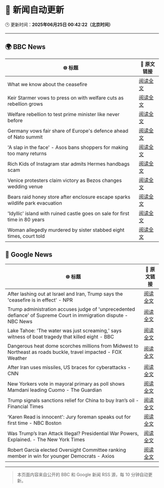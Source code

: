 # 🧠 新闻自动更新

🕒 更新时间：**2025年06月25日 00:42:22（北京时间）**

---

## 🌍 BBC News

| 🌐 标题 | 🔗 原文链接 |
|--------|-------------|
| What we know about the ceasefire | [阅读全文](https://www.bbc.com/news/articles/czjk3kxr3zno) |
| Keir Starmer vows to press on with welfare cuts as rebellion grows | [阅读全文](https://www.bbc.com/news/articles/c04dn3v616yo) |
| Welfare rebellion to test prime minister like never before | [阅读全文](https://www.bbc.com/news/articles/c3w48zlw04po) |
| Germany vows fair share of Europe's defence ahead of Nato summit | [阅读全文](https://www.bbc.com/news/articles/c4gd98qry6jo) |
| 'A slap in the face' - Asos bans shoppers for making too many returns | [阅读全文](https://www.bbc.com/news/articles/cnvmj4e81nzo) |
| Rich Kids of Instagram star admits Hermes handbags scam | [阅读全文](https://www.bbc.com/news/articles/cdr3yevv225o) |
| Venice protesters claim victory as Bezos changes wedding venue | [阅读全文](https://www.bbc.com/news/articles/cd0vjr07570o) |
| Bears raid honey store after enclosure escape sparks wildlife park evacuation | [阅读全文](https://www.bbc.com/news/articles/cgrxn4x7yx2o) |
| 'Idyllic' island with ruined castle goes on sale for first time in 80 years | [阅读全文](https://www.bbc.com/news/articles/c4gkwd8wl81o) |
| Woman allegedly murdered by sister stabbed eight times, court told | [阅读全文](https://www.bbc.com/news/articles/cly17gw3vkeo) |

## 📰 Google News

| 🌐 标题 | 🔗 原文链接 |
|--------|-------------|
| After lashing out at Israel and Iran, Trump says the 'ceasefire is in effect' - NPR | [阅读全文](https://news.google.com/rss/articles/CBMifEFVX3lxTFBRU1VQa05ybFY1MzdOcUExTGRjX3FGYnNQTGxEZmFxaHRLX2tzc2tiQ1NmN3RPUklvMkV3bWc4dllkd2Z3ajVvV2IzckF4UzZlS181SDBSX1NJNUFkZVJMV19YelFudUdraW05bzB2cUpQREZ6X1lvcV9kRE0?oc=5) |
| Trump administration accuses judge of 'unprecedented defiance' of Supreme Court in immigration dispute - NBC News | [阅读全文](https://news.google.com/rss/articles/CBMixwFBVV95cUxORU13QkJIYUpRc3VITDU1N2x6anBMenlUR2JUZ0J0TWVEUUp4Q1NGYVNNV19RdF8tRFZFeXpvQ3hVTm5UcW9pdUNleHJPU05ZTm1FZ0RPV0FMUzUzSmtwZV9GR3lmZl9vajdCUHJLVjRLMlZwcExuZGlrOHV6T1VIcGg5YVY0Z3pQZlhpVTh1ZG1lM1V2STBwUkozdnJHR21XZDdmTjFrMDUyZU9qMzNuTUNseHBOcC03NFZfb2JNX09xTFAyVVBV0gFWQVVfeXFMUE5aMWt5TWpIdk5KaVdHMkJ6ZDNIODB5MWZ1dDV4X3M5Z1I4TzlnZVIzTGc1ek9rZ1M3MEhYZ29uZVVBWWg5aXljeXFLWmYxQWNJQ1U0ZWc?oc=5) |
| Lake Tahoe: 'The water was just screaming,' says witness of boat tragedy that killed eight - BBC | [阅读全文](https://news.google.com/rss/articles/CBMiWkFVX3lxTE93RDRWNVBqUW5nYVV5OWY2djk4MFF5bXROSEl1M2lTS29VZllWS3c2MnJRT0FjamtrNk1XR1JBMWk5b285bmFidndIcUpYcXF1QVdaRjNBa3BOQdIBX0FVX3lxTFBBUUdvYVJqUHAtOUp6cGIwTU1NTFl5QklZbHA5VVNId0ZrOEpUdFZBaVpRelJXQlFrUmpxLUVJb0dIT0VLbzdCSFRYQ2NVeTYwaXRnRFpadnVzNXpua1pj?oc=5) |
| Dangerous heat dome scorches millions from Midwest to Northeast as roads buckle, travel impacted - FOX Weather | [阅读全文](https://news.google.com/rss/articles/CBMijAFBVV95cUxNeHJKODZvTWVNZUt0T0V6M1Q5d05ZRTBKQzlrOWF3YnllcHh3VzdOZy1wNmpYbkZDRzNBQ1BGc2ctdWN3S290XzNWRXdGRjdVQXg2OVVJQ3F1dEZWbVY1cV9jdlFnUHlzVmpZUDBPS2ZyRjg4dnJ3LXdxR182V1dxaHBqTkhpZzhqWExhTNIBkgFBVV95cUxOVm1jcFNiSXVmeEx3dFlDOHdiZl9jT2xlMnBvTDJmY2Z6N2xRc2JXeWVQOEJ5dDhaOGREYUp2SmZfZmk4clFSX0UtdGM3dk8tcGQyV25QYzRiSy1HM0tOX0xoa2tGXy00aHVYX1ZxQWtQWlhtWkpBcF9aMTVoQXJoZUM4aTNscTZtdmRMQ2owbl9VUQ?oc=5) |
| After Iran uses missiles, US braces for cyberattacks - CNN | [阅读全文](https://news.google.com/rss/articles/CBMibkFVX3lxTE1LNTJDTFMyVEVnejI3UUkwVnAtb2xQQTJweDhCcFFpSktkWVBzZGlRNVVWMm9kVHBmamVCbmY4cXBFX05fRTUyazJXUm9VT3hBUzBXWTI4cWtPY1RreDVhRC1XWnZqc1g0cFFyVVBB0gFzQVVfeXFMTzJzbVRMaWhYdDhGc2k4dTI5UEZUVmxsT1Z4V01tQWRXaURqckJjYV9pWjlCWkExcjhXN1V0SDJfSkFjV0puSFQ2MDRyTEstYnhhMC15d3VoMUt6dFNyTGM2ZWlyamtCNVJQMHdOQ25zb3NWUQ?oc=5) |
| New Yorkers vote in mayoral primary as poll shows Mamdani leading Cuomo - The Guardian | [阅读全文](https://news.google.com/rss/articles/CBMikwFBVV95cUxPdl80a0U0cWcyUmVUU3hyRXk5SldqRWZUNENtZDVrODBvYzN1N2xWaUhGN0tzQ3hsTzE4bTQtcHVMVmZoZzhmSDV5VlM3Yl9TYTRaS0xuRVBnN25YanJ5UEJHU3FCREdKRlZMVzAzZ2FfVlJlUTc5cWpDeVFfQVRYSFNVdFFFUGxqQTdLSmswZ0o5d28?oc=5) |
| Trump signals sanctions relief for China to buy Iran’s oil - Financial Times | [阅读全文](https://news.google.com/rss/articles/CBMicEFVX3lxTE1WOEZfU294ajl6SU52amlVc0p6LVZMQldzSEZ0MXdLUnROUTcybFZTS2p3dXJPS2NuemFrMVdJcmVLR1QyZ0NiWkRtU0sxb1JqVFZ1NVVHbUtaZGZRSFoxWkZURHRSaVZfMzg0ZWdKQ0Y?oc=5) |
| ‘Karen Read is innocent': Jury foreman speaks out for first time - NBC Boston | [阅读全文](https://news.google.com/rss/articles/CBMiqwFBVV95cUxOR2tvWDZkcnlvZ0ZKZVI2TFhHNmNsUFlBRFg4eVNSOUJmYnFjYTNSRTZIVXdrUE0tNnJVTXJvS21DZlJyQzBTY1FVVTZQLTFIS0FkamhCSXRyVm9LQUtKeEx5RTUwTHVHX2ZwdUZtTjlqaWs1WldIVDh0YWhNT05nQjU1X1JENUNvUXR4UDN5ckJCZzhQbl95ZUJ4VkRpN0hIaklIR3NEWTIzOXPSAbMBQVVfeXFMT2x1MF85TWF2UDVLNHJ5eVRYdVNpLTJ0LUtaWE83d1k2ZGg2cXBZUWJRUlBnNlJrbGZFaGRadTk0Zy1JREctQXJBRjFJbHAzQktxREZwcGNOY2pnY3FGZ0h6M3dma2Z3TFJlZmg4d3RJYnJwaXBpMV85U3dXVzAwMk5nSDBVTEFreHZhTFpfN2czUkdwYjRJcmlWMGI3NEdJeWtTRTlzVTd4X0dPdGt3dEtXNTQ?oc=5) |
| Was Trump’s Iran Attack Illegal? Presidential War Powers, Explained. - The New York Times | [阅读全文](https://news.google.com/rss/articles/CBMijwFBVV95cUxNejNKckRUeXc5c3N1bzJ2bTN4SUNpbFBwZlRkeUhXaENGbHNBTS1pQTNYaTVYckVwTG5YRDlFUG1BVGZ5SVBsOG1ZOWV4YloyUlN5dUhJSzR2TDVHXzZpLVItTERIbjVwN1VuU3N1UDR3OW9LOFZOeHN3ckNHUUx2MkhTd21oU0x0MVNCc21WRQ?oc=5) |
| Robert Garcia elected Oversight Committee ranking member in win for younger Democrats - Axios | [阅读全文](https://news.google.com/rss/articles/CBMiigFBVV95cUxObzREZVhhOFdKSVUzbTBCSDBJREh6NkFTUFdtUVZCVUhFT2xxS3dqd1B5ZjRrazZzdjFNcWM3WVdpM3ZubmRMZ1pRMXg3dXVTRWp4b3Ftd181b05SeEVGeEQyWFFGTkZoZmVqaE9XTnNfSnVpS2w0TVY4NUlUMElyT281WUJRUHo4b1E?oc=5) |

---
> 本页面内容来自公开的 BBC 和 Google 新闻 RSS 源，每 10 分钟自动更新。